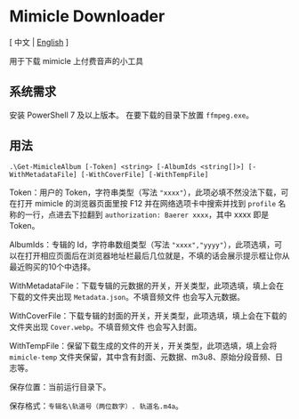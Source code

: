 # Mimicle Downloader
[ 中文 | [English](Readme.en-us.md) ]

用于下载 mimicle 上付费音声的小工具

## 系统需求
安装 PowerShell 7 及以上版本。
在要下载的目录下放置 `ffmpeg.exe`。

## 用法
```
.\Get-MimicleAlbum [-Token] <string> [-AlbumIds <string[]>] [-WithMetadataFile] [-WithCoverFile] [-WithTempFile]
```

Token：用户的 Token，字符串类型（写法 `"xxxx"`），此项必填不然没法下载，可在打开 mimicle 的浏览器页面里按 F12 
并在网络选项卡中搜索并找到 `profile` 名称的一行，点进去下拉翻到 `authorization: Baerer xxxx`，其中 xxxx 即是 Token。

AlbumIds：专辑的 Id，字符串数组类型（写法 `"xxxx","yyyy"`），此项选填，可以在打开相应页面后在浏览器地址栏最后几位就是，不填的话会展示提示框让你从最近购买的10个中选择。

WithMetadataFile：下载专辑的元数据的开关，开关类型，此项选填，填上会在下载的文件夹出现 `Metadata.json`。不填音频文件
也会写入元数据。

WithCoverFile：下载专辑的封面的开关，开关类型，此项选填，填上会在下载的文件夹出现 `Cover.webp`。不填音频文件
也会写入封面。

WithTempFile：保留下载生成的文件的开关，开关类型，此项选填，填上会将 `mimicle-temp` 文件夹保留，其中含有封面、元数据、m3u8、原始分段音频、日志等。

保存位置：当前运行目录下。

保存格式：`专辑名\轨道号（两位数字）. 轨道名.m4a`。